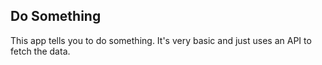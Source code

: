 ## Do Something
This app tells you to do something. It's very basic and just uses an API to fetch the data. 